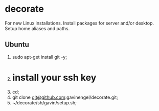 # decorate
For new Linux installations. Install packages for server and/or desktop.  Setup home aliases and paths.

## Ubuntu

1. sudo apt-get install git -y;
1. # install your ssh key
1. cd;
1. git clone git@github.com:gavinengel/decorate.git;
1. ~/decorate/sh/gavin/setup.sh;
